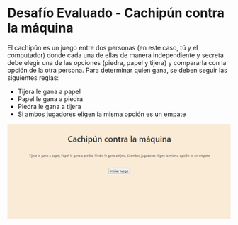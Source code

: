 # Desafío Evaluado - Cachipún contra la máquina

El cachipún es un juego entre dos personas (en este caso, tú y el computador) donde cada una de ellas de manera independiente y secreta debe elegir una
de las opciones (piedra, papel y tijera) y compararla con la opción de la otra persona. Para determinar quien gana, se deben seguir las siguientes reglas:

  - Tijera le gana a papel
  - Papel le gana a piedra
  - Piedra le gana a tijera
  - Si ambos jugadores eligen la misma opción es un empate

![cachipun](screenshot/cachipun.png)
